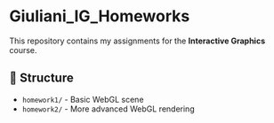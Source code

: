 # Giuliani_IG_Homeworks
This repository contains my assignments for the **Interactive Graphics** course.  

## 📂 Structure  
- `homework1/` - Basic WebGL scene  
- `homework2/` - More advanced WebGL rendering  
